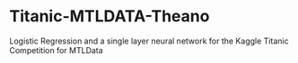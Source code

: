 Titanic-MTLDATA-Theano
======================

Logistic Regression and a single layer neural network for the Kaggle Titanic Competition for MTLData
